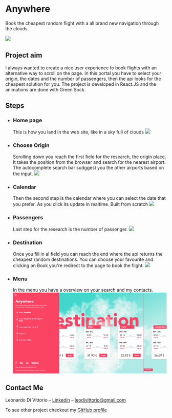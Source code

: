 # Anywhere

Book the cheapest random flight with a all brand new navigation through the clouds.

![](readme_assets/anywhere.gif)

## Project aim

I always wanted to create a nice user experience to book flights with an alternative way to scroll on the page.
In this portal you have to select your origin, the dates and the number of passengers, then the api looks for the cheapest solution for you. The project is developed in React.JS and the animations are done with Green Sock.

## Steps

* ### Home page
    This is how you land in the web site, like in a sky full of clouds
    ![](readme_assets/anywhere_title.png)
* ### Choose Origin
  Scrolling down you reach the first field for the research, the origin place. It takes the position from the browser and search for the nearest airport. The autocomplete search bar sudggest you the other airports based on the input.
    ![](readme_assets/anywhere_origin.png)
* ### Calendar
    Then the second step is the calendar where you can select the date that you prefer. As you click its update in realtime. Built from scratch
     ![](readme_assets/anywhere_calendar.png)
* ### Passengers
    Last step for the research is the number of passenger.
    ![](readme_assets/anywhere_passenger.png)
* ### Destination
    Once you fill in al field you can reach the end where the api returns the cheapest random destinations. You can choose your favourite and clicking on Book you're redirect to the page to book the flight.
    ![](readme_assets/anywhere_destination.png)
* ### Menu
  In the menu you have a overview on your search and my contacts.
    ![](readme_assets/anywhere_menu.png)


## Contact Me

Leonardo Di Vittorio – [Linkedin](https://www.linkedin.com/in/leonardo-di-vittorio-092679a6/) – leodivittorio@gmail.com

To see other project checkout my [GitHub profile](https://github.com/Leon31)
